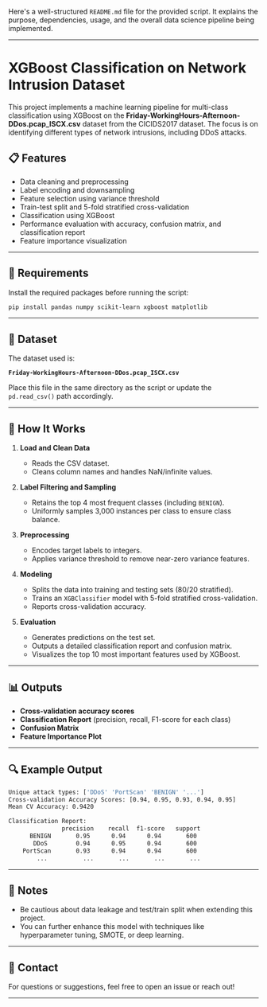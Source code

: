 Here's a well-structured `README.md` file for the provided script. It explains the purpose, dependencies, usage, and the overall data science pipeline being implemented.

---

# XGBoost Classification on Network Intrusion Dataset

This project implements a machine learning pipeline for multi-class classification using XGBoost on the **Friday-WorkingHours-Afternoon-DDos.pcap\_ISCX.csv** dataset from the CICIDS2017 dataset. The focus is on identifying different types of network intrusions, including DDoS attacks.

## 📋 Features

* Data cleaning and preprocessing
* Label encoding and downsampling
* Feature selection using variance threshold
* Train-test split and 5-fold stratified cross-validation
* Classification using XGBoost
* Performance evaluation with accuracy, confusion matrix, and classification report
* Feature importance visualization

---

## 🧪 Requirements

Install the required packages before running the script:

```bash
pip install pandas numpy scikit-learn xgboost matplotlib
```

---

## 📁 Dataset

The dataset used is:

**`Friday-WorkingHours-Afternoon-DDos.pcap_ISCX.csv`**

Place this file in the same directory as the script or update the `pd.read_csv()` path accordingly.

---

## 🚀 How It Works

1. **Load and Clean Data**

   * Reads the CSV dataset.
   * Cleans column names and handles NaN/infinite values.

2. **Label Filtering and Sampling**

   * Retains the top 4 most frequent classes (including `BENIGN`).
   * Uniformly samples 3,000 instances per class to ensure class balance.

3. **Preprocessing**

   * Encodes target labels to integers.
   * Applies variance threshold to remove near-zero variance features.

4. **Modeling**

   * Splits the data into training and testing sets (80/20 stratified).
   * Trains an `XGBClassifier` model with 5-fold stratified cross-validation.
   * Reports cross-validation accuracy.

5. **Evaluation**

   * Generates predictions on the test set.
   * Outputs a detailed classification report and confusion matrix.
   * Visualizes the top 10 most important features used by XGBoost.

---

## 📊 Outputs

* **Cross-validation accuracy scores**
* **Classification Report** (precision, recall, F1-score for each class)
* **Confusion Matrix**
* **Feature Importance Plot**

---

## 🔍 Example Output

```bash
Unique attack types: ['DDoS' 'PortScan' 'BENIGN' '...']
Cross-validation Accuracy Scores: [0.94, 0.95, 0.93, 0.94, 0.95]
Mean CV Accuracy: 0.9420

Classification Report:
               precision    recall  f1-score   support
      BENIGN       0.95      0.94      0.94       600
       DDoS        0.94      0.95      0.94       600
    PortScan       0.93      0.94      0.94       600
        ...          ...       ...       ...       ...
```

---

## 📌 Notes

* Be cautious about data leakage and test/train split when extending this project.
* You can further enhance this model with techniques like hyperparameter tuning, SMOTE, or deep learning.

---

## 📧 Contact

For questions or suggestions, feel free to open an issue or reach out!

---

